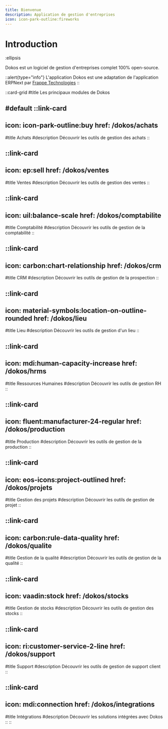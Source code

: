 ```yaml
---
title: Bienvenue
description: Application de gestion d'entreprises
icon: icon-park-outline:fireworks
---
```


# Introduction

:ellipsis

Dokos est un logiciel de gestion d'entreprises complet 100% open-source.

::alert{type="info"}
L'application Dokos est une adaptation de l'application ERPNext par <a href="https://github.com/frappe/erpnext" target="_blank">Frappe Technologies</a>
::

::card-grid
#title
Les principaux modules de Dokos

#default
  ::link-card
  ---
  icon: icon-park-outline:buy
  href: /dokos/achats
  ---
  #title
  Achats
  #description
  Découvrir les outils de gestion des achats
  ::

  ::link-card
  ---
  icon: ep:sell
  href: /dokos/ventes
  ---
  #title
  Ventes
  #description
  Découvrir les outils de gestion des ventes
  ::

  ::link-card
  ---
  icon: uil:balance-scale
  href: /dokos/comptabilite
  ---
  #title
  Comptabilité
  #description
  Découvrir les outils de gestion de la comptabilité
  ::

  ::link-card
  ---
  icon: carbon:chart-relationship
  href: /dokos/crm
  ---
  #title
  CRM
  #description
  Découvrir les outils de gestion de la prospection
  ::

  ::link-card
  ---
  icon: material-symbols:location-on-outline-rounded
  href: /dokos/lieu
  ---
  #title
  Lieu
  #description
  Découvrir les outils de gestion d'un lieu
  ::

  ::link-card
  ---
  icon: mdi:human-capacity-increase
  href: /dokos/hrms
  ---
  #title
  Ressources Humaines
  #description
  Découvrir les outils de gestion RH
  ::

  ::link-card
  ---
  icon: fluent:manufacturer-24-regular
  href: /dokos/production
  ---
  #title
  Production
  #description
  Découvrir les outils de gestion de la production
  ::

  ::link-card
  ---
  icon: eos-icons:project-outlined
  href: /dokos/projets
  ---
  #title
  Gestion des projets
  #description
  Découvrir les outils de gestion de projet
  ::

  ::link-card
  ---
  icon: carbon:rule-data-quality
  href: /dokos/qualite
  ---
  #title
  Gestion de la qualité
  #description
  Découvrir les outils de gestion de la qualité
  ::

  ::link-card
  ---
  icon: vaadin:stock
  href: /dokos/stocks
  ---
  #title
  Gestion de stocks
  #description
  Découvrir les outils de gestion des stocks
  ::

  ::link-card
  ---
  icon: ri:customer-service-2-line
  href: /dokos/support
  ---
  #title
  Support
  #description
  Découvrir les outils de gestion de support client
  ::

  ::link-card
  ---
  icon: mdi:connection
  href: /dokos/integrations
  ---
  #title
  Intégrations
  #description
  Découvrir les solutions intégrées avec Dokos
  ::
::